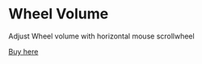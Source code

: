 # Wheel Volume

Adjust Wheel volume with horizontal mouse scrollwheel

[Buy here](http://www.ebay.co.uk/itm/163088026732)
